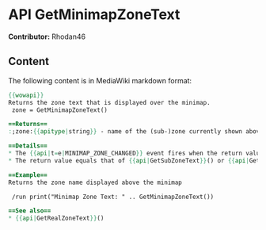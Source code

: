 # API GetMinimapZoneText

**Contributor:** Rhodan46

## Content

The following content is in MediaWiki markdown format:

```mediawiki
{{wowapi}}
Returns the zone text that is displayed over the minimap.
 zone = GetMinimapZoneText()

==Returns==
:;zone:{{apitype|string}} - name of the (sub-)zone currently shown above the minimap, e.g. "Trade District".

==Details==
* The {{api|t=e|MINIMAP_ZONE_CHANGED}} event fires when the return value of this function changes.
* The return value equals that of {{api|GetSubZoneText}}() or {{api|GetZoneText}}() depending on whether the player is currently in a named sub-zone or not.

==Example==
Returns the zone name displayed above the minimap

 /run print("Minimap Zone Text: " .. GetMinimapZoneText())

==See also==
* {{api|GetRealZoneText}}()
```
